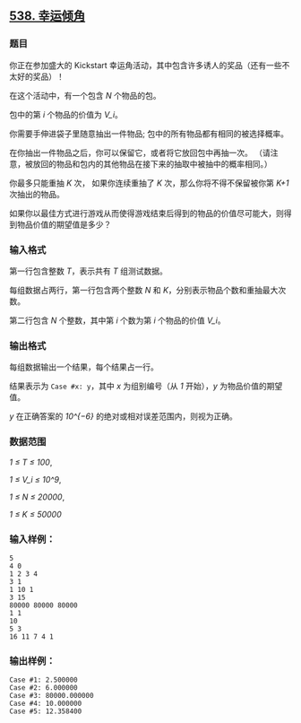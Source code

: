 ## [538. 幸运倾角](https://www.acwing.com/problem/content/540/)

### 题目

你正在参加盛大的 Kickstart 幸运角活动，其中包含许多诱人的奖品（还有一些不太好的奖品）！

在这个活动中，有一个包含 *N* 个物品的包。

包中的第 *i* 个物品的价值为 *V_i*。

你需要手伸进袋子里随意抽出一件物品; 包中的所有物品都有相同的被选择概率。

在你抽出一件物品之后，你可以保留它，或者将它放回包中再抽一次。 （请注意，被放回的物品和包内的其他物品在接下来的抽取中被抽中的概率相同。）

你最多只能重抽 *K* 次， 如果你连续重抽了 *K* 次，那么你将不得不保留被你第 *K+1* 次抽出的物品。

如果你以最佳方式进行游戏从而使得游戏结束后得到的物品的价值尽可能大，则得到物品价值的期望值是多少？

### 输入格式

第一行包含整数 *T*，表示共有 *T* 组测试数据。

每组数据占两行，第一行包含两个整数 *N* 和 *K*，分别表示物品个数和重抽最大次数。

第二行包含 *N* 个整数，其中第 *i* 个数为第 *i* 个物品的价值 *V_i*。

### 输出格式

每组数据输出一个结果，每个结果占一行。

结果表示为 `Case #x: y`，其中 *x* 为组别编号（从 *1* 开始），*y* 为物品价值的期望值。

*y* 在正确答案的 *10^{−6}* 的绝对或相对误差范围内，则视为正确。

### 数据范围

*1 ≤ T ≤ 100*,

*1 ≤ V_i ≤ 10^9*,

*1 ≤ N ≤ 20000*,

*1 ≤ K ≤ 50000*

### 输入样例：

```
5
4 0
1 2 3 4
3 1
1 10 1
3 15
80000 80000 80000
1 1
10
5 3
16 11 7 4 1
```

### 输出样例：

```
Case #1: 2.500000
Case #2: 6.000000
Case #3: 80000.000000
Case #4: 10.000000
Case #5: 12.358400
```
